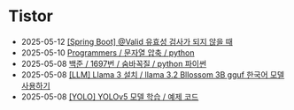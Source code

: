 # Tistor<!-- RECENT POST START -->
- 2025-05-12 [[Spring Boot] @Valid 유효성 검사가 되지 않을 때](https://seulow-down.tistory.com/360)
- 2025-05-10 [Programmers / 문자열 압축 / python](https://seulow-down.tistory.com/359)
- 2025-05-08 [백준 / 1697번 / 숨바꼭질 / python 파이썬](https://seulow-down.tistory.com/358)
- 2025-05-08 [[LLM] Llama 3 설치 / llama 3.2 Bllossom 3B gguf 한국어 모델 사용하기](https://seulow-down.tistory.com/357)
- 2025-05-08 [[YOLO] YOLOv5 모델 학습 / 예제 코드](https://seulow-down.tistory.com/356)
<!-- RECENT POST END -->